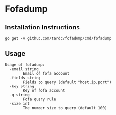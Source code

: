 # Fofadump

## Installation Instructions

```shell
go get -v github.com/tardc/fofadump/cmd/fofadump
```

## Usage

```
Usage of fofadump:
  -email string
        Email of fofa account
  -fields string
        Fields to query (default "host,ip,port")
  -key string
        Key of fofa account
  -q string
        Fofa query rule
  -size int
        The number size to query (default 100)
```